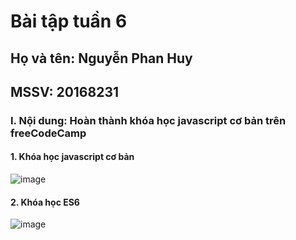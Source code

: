 # Bài tập tuần 6
## Họ và tên: Nguyễn Phan Huy
## MSSV: 20168231
### I. Nội dung: Hoàn thành khóa học javascript cơ bản trên freeCodeCamp
#### 1. Khóa học javascript cơ bản
![image](https://user-images.githubusercontent.com/93398955/140337615-df00187b-2f82-4196-a7a3-23b7de8d2356.png)
#### 2. Khóa học ES6
![image](https://user-images.githubusercontent.com/93398955/140337898-1eaaa230-7867-46c5-b4fe-e61d00fcfaad.png)
